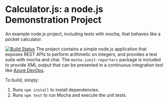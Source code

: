 Calculator.js: a node.js Demonstration Project
==============================================
An example node.js project, including tests with mocha, that behaves like
a pocket calculator.

[![Build Status](https://chrisusher.visualstudio.com/AZ-400-Prep/_apis/build/status/chrisusher.calculator-az400?branchName=master)](https://chrisusher.visualstudio.com/AZ-400-Prep/_build/latest?definitionId=31&branchName=master)
The project contains a simple node.js application that exposes REST APIs
to perform arithmetic on integers, and provides a test suite with mocha
and chai.  The `mocha-junit-reporters` package is included to provide XML
output that can be presented in a continuous integration tool like
[Azure DevOps](https://azure.com/devops).

To build, simply:

1. Runs `npm install` to install dependencies.
2. Runs `npm test` to run Mocha and execute the unit tests.

